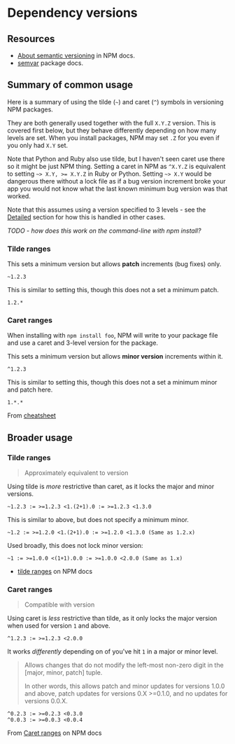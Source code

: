 # Dependency versions


## Resources

- [About semantic versioning](https://docs.npmjs.com/about-semantic-versioning) in NPM docs.
- [semvar](https://docs.npmjs.com/misc/semver) package docs.


## Summary of common usage

Here is a summary of using the tilde (`~`) and caret (`^`) symbols in versioning NPM packages.

They are both generally used together with the full `X.Y.Z` version. This is covered first below, but they behave differently depending on how many levels are set. When you install packages, NPM may set `.Z` for you even if you only had `X.Y` set.

Note that Python and Ruby also use tilde, but I haven't seen caret use there so it might be just NPM thing. Setting a caret in NPM as `^X.Y.Z` is equivalent to setting `~> X.Y, >= X.Y.Z` in Ruby or Python. Setting `~> X.Y` would be dangerous there without a lock file as if a bug version increment broke your app you would not know what the last known minimum bug version was that worked.

Note that this assumes using a version specified to 3 levels - see the [Detailed](#detailed) section for how this is handled in other cases.

_TODO - how does this work on the command-line with npm install?_

### Tilde ranges

This sets a minimum version but allows **patch** increments (bug fixes) only.

```
~1.2.3
```

This is similar to setting this, though this does not a set a minimum patch.

```
1.2.*
```

### Caret ranges

When installing with `npm install foo`, NPM will write to your package file and use a caret and 3-level version for the package.

This sets a minimum version but allows **minor version** increments within it.

```
^1.2.3
```

This is similar to setting this, though this does not a set a minimum minor and patch here.

```
1.*.*
```

From [cheatsheet](https://bytearcher.com/goodies/semantic-versioning-cheatsheet/)


## Broader usage

### Tilde ranges
> Approximately equivalent to version

Using tilde is _more_ restrictive than caret, as it locks the major and minor versions.

```
~1.2.3 := >=1.2.3 <1.(2+1).0 := >=1.2.3 <1.3.0
```

This is similar to above, but does not specify a minimum minor.

```
~1.2 := >=1.2.0 <1.(2+1).0 := >=1.2.0 <1.3.0 (Same as 1.2.x)
```

Used broadly, this does not lock minor version:

```
~1 := >=1.0.0 <(1+1).0.0 := >=1.0.0 <2.0.0 (Same as 1.x)
```

- [tilde ranges](https://docs.npmjs.com/misc/semver#tilde-ranges-123-12-1) on NPM docs

### Caret ranges
> Compatible with version

Using caret is _less_ restrictive than tilde, as it only locks the major version when used for version `1` and above.

```
^1.2.3 := >=1.2.3 <2.0.0
```

It works _differently_ depending on of you've hit `1` in a major or minor level.

> Allows changes that do not modify the left-most non-zero digit in the [major, minor, patch] tuple.
>
> In other words, this allows patch and minor updates for versions 1.0.0 and above, patch updates for versions 0.X >=0.1.0, and no updates for versions 0.0.X.

```
^0.2.3 := >=0.2.3 <0.3.0
^0.0.3 := >=0.0.3 <0.0.4
```

From [Caret ranges](https://docs.npmjs.com/misc/semver#caret-ranges-123-025-004) on NPM docs
